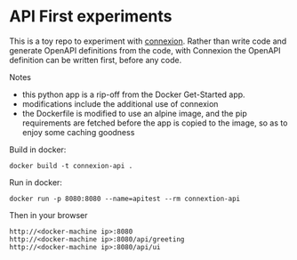 # API First experiments

This is a toy repo to experiment with [connexion](https://github.com/zalando/connexion). Rather than write code and generate OpenAPI definitions from the code, with Connexion the OpenAPI definition can be written first, before any code.

Notes
- this python app is a rip-off from the Docker Get-Started app. 
- modifications include the additional use of connexion
- the Dockerfile is modified to use an alpine image, and the pip requirements are fetched before the app is copied to the image, so as to enjoy some caching goodness

Build in docker:
```
docker build -t connexion-api .
```
Run in docker:
```
docker run -p 8080:8080 --name=apitest --rm connextion-api
```

Then in your browser
```
http://<docker-machine ip>:8080
http://<docker-machine ip>:8080/api/greeting
http://<docker-machine ip>:8080/api/ui
```



